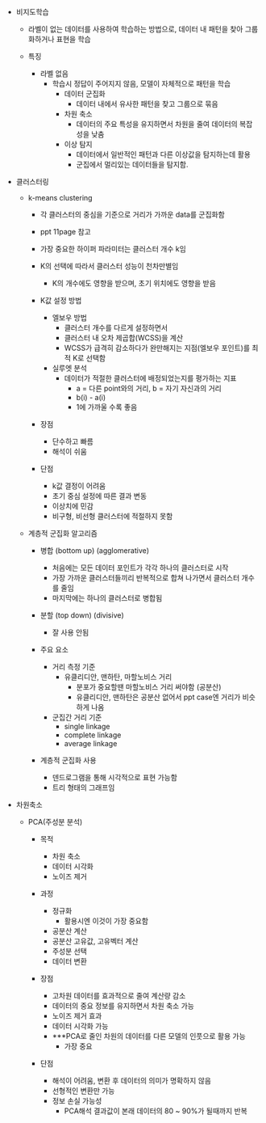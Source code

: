 - 비지도학습
	- 라벨이 없는 데이터를 사용하여 학습하는 방법으로, 데이터 내 패턴을 찾아 그룹화하거나 표현을 학습
	
	- 특징
		- 라벨 없음
			- 학습시 정답이 주어지지 않음, 모델이 자체적으로 패턴을 학습
				- 데이터 군집화
					- 데이터 내에서 유사한 패턴을 찾고 그룹으로 묶음
				- 차원 축소
					- 데이터의 주요 특성을 유지하면서 차원을 줄여 데이터의 복잡성을 낮춤
				- 이상 탐지
					- 데이터에서 일반적인 패턴과 다른 이상값을 탐지하는데 활용
					- 군집에서 멀리있는 데이터들을 탐지함.
- 클러스터링
	- k-means clustering
		- 각 클러스터의 중심을 기준으로 거리가 가까운 data를 군집화함
		- ppt 11page 참고
		
		- 가장 중요한 하이퍼 파라미터는 클러스터 개수 k임
		- K의 선택에 따라서 클러스터 성능이 천차만별임
			- K의 개수에도 영향을 받으며, 초기 위치에도 영향을 받음
		
		- K값 설정 방법
			- 엘보우 방법
				- 클러스터 개수를 다르게 설정하면서
				- 클러스터 내 오차 제곱합(WCSS)을 계산
				- WCSS가 급격히 감소하다가 완만해지는 지점(엘보우 포인트)를 최적 K로 선택함
			- 실루엣 분석
				- 데이터가 적절한 클러스터에 배정되었는지를 평가하는 지표
					- a = 다른 point와의 거리, b = 자기 자신과의 거리
					- b(i) - a(i)
					- 1에 가까울 수록 좋음
		
		- 장점
			- 단수하고 빠름
			- 해석이 쉬움
		- 단점
			- k값 결정이 어려움
			- 초기 중심 설정에 따른 결과 변동
			- 이상치에 민감
			- 비구형, 비선형 클러스터에 적절하지 못함
	
	- 계층적 군집화 알고리즘
		- 병합 (bottom up) (agglomerative)
			- 처음에는 모든 데이터 포인트가 각각 하나의 클러스터로 시작
			- 가장 가까운 클러스터들끼리 반복적으로 합쳐 나가면서 클러스터 개수를 줄임
			- 마지막에는 하나의 클러스터로 병합됨
		- 분할 (top down) (divisive)
			- 잘 사용 안됨
		
		- 주요 요소
			- 거리 측정 기준
				- 유클리디안, 맨하탄, 마할노비스 거리
					- 분포가 중요할땐 마할노비스 거리 써야함 (공분산)
					- 유클리디안, 맨하탄은 공분산 없어서 ppt case엔 거리가 비슷하게 나옴
			- 군집간 거리 기준
				- single linkage
				- complete linkage
				- average linkage
		
		- 계층적 군집화 사용
			- 덴드로그램을 통해 시각적으로 표현 가능함
			- 트리 형태의 그래프임
		
- 차원축소
	- PCA(주성분 분석)
		- 목적
			- 차원 축소
			- 데이터 시각화
			- 노이즈 제거
		
		- 과정
			- 정규화
				- 활용시엔 이것이 가장 중요함
			- 공분산 계산
			- 공분산 고유값, 고유벡터 계산
			- 주성분 선택
			- 데이터 변환
		
		- 장점
			- 고차원 데이터를 효과적으로 줄여 계산량 감소
			- 데이터의 중요 정보를 유지하면서 차원 축소 가능
			- 노이즈 제거 효과
			- 데이터 시각화 가능
			- ***PCA로 줄인 차원의 데이터를 다른 모델의 인풋으로 활용 가능
				- 가장 중요
		- 단점
			- 해석이 어려움, 변환 후 데이터의 의미가 명확하지 않음
			- 선형적인 변환만 가능
			- 정보 손실 가능성
				- PCA해석 결과값이 본래 데이터의 80 ~ 90%가 될때까지 반복